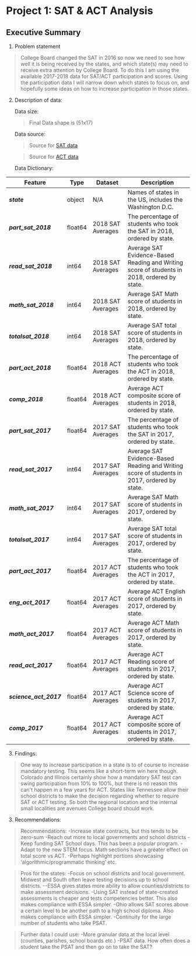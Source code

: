 # Project 1: SAT & ACT Analysis


## Executive Summary
1. Problem statement

>College Board changed the SAT in 2016 so now we need to see how well it is being received by the states, and which state(s) may need to receive extra attention by College Board. To do this I am using the available 2017-2018 data for SAT/ACT participation and scores. Using the participation data I will narrow down which states to focus on, and hopefully some ideas on how to increase participation in those states.

2. Description of data:

	Data size:
	 >Final Data shape is (51x17)
	
	Data source:
	 >Source for [SAT data](https://blog.collegevine.com/here-are-the-average-sat-scores-by-state/)
	
	 >Source for [ACT data](https://blog.prepscholar.com/act-scores-by-state-averages-highs-and-lows)
	
	Data Dictionary:

|Feature|Type|Dataset|Description|
|---|---|---|---|
***state***|object|N/A|Names of states in the US, includes the Washington D.C.
***part_sat_2018***|float64|2018 SAT Averages|The percentage of students who took the SAT in 2018, ordered by state.
***read_sat_2018***|int64|2018 SAT Averages|Average SAT Evidence-Based Reading and Writing score of students in 2018, ordered by state.
***math_sat_2018***|int64|2018 SAT Averages|Average SAT Math score of students in 2018, ordered by state.
***totalsat_2018***|int64|2018 SAT Averages|Average SAT total score of students in 2018, ordered by state.
***part_act_2018***|float64|2018 ACT Averages|The percentage of students who took the ACT in 2018, ordered by state.
***comp_2018***|float64|2018 ACT Averages|Average ACT composite score of students in 2018, ordered by state.
***part_sat_2017***|float64|2017 SAT Averages|The percentage of students who took the SAT in 2017, ordered by state.
***read_sat_2017***|int64|2017 SAT Averages|Average SAT Evidence-Based Reading and Writing score of students in 2017, ordered by state.
***math_sat_2017***|int64|2017 SAT Averages|Average SAT Math score of students in 2017, ordered by state.
***totalsat_2017***|int64|2017 SAT Averages|Average SAT total score of students in 2017, ordered by state.
***part_act_2017***|float64|2017 ACT Averages|The percentage of students who took the ACT in 2017, ordered by state.
***eng_act_2017***|float64|2017 ACT Averages|Average ACT English score of students in 2017, ordered by state.
***math_act_2017***|float64|2017 ACT Averages|Average ACT Math score of students in 2017, ordered by state.
***read_act_2017***|float64|2017 ACT Averages|Average ACT Reading score of students in 2017, ordered by state.
***science_act_2017***|float64|2017 ACT Averages|Average ACT Science score of students in 2017, ordered by state.
***comp_2017***|float64|2017 ACT Averages|Average ACT composite score of students in 2017, ordered by state.

3. Findings:

>One way to increase participation in a state is to of course to increase mandatory testing. This seems like a short-term win here though. Colorado and Illinois certainly show how a mandatory SAT test can swing participation from 10% to 100%, but there is no reason this can't happen in a few years for ACT. States like Tennessee allow their school districts to make the decision regarding whether to require SAT or ACT testing. So both the regional location and the internal small localities are avenues College board should work.
 
3. Recommendations:

>Recommendations:
-Increase state contracts, but this tends to be zero-sum
-Reach out more to local governments and school districts
-Keep funding SAT School days. This has been a popular program.
-Adapt to the new STEM focus. Math sections have a greater effect on total score vs ACT.
-Perhaps highlight portions showcasing ‘algorithmic/programmatic thinking’ etc.

>Pros for the states:
-Focus on school districts and local government. Midwest and
South often leave testing decisions up to school districts.
--ESSA gives states more ability to allow counties/districts
to make assessment decisions.
-Using SAT instead of state-created assessments is cheaper and
tests competencies better. This also makes compliance with
ESSA simpler.
-Ohio allows SAT scores above a certain level to be another path
to a high school diploma. Also makes compliance with ESSA
simpler.
-Continuity for the large number of students who take PSAT.

>Further data I could use:
-More granular data at the local level (counties, parishes, school boards etc.)
-PSAT data. How often does a student take the PSAT and then go on to take the SAT?